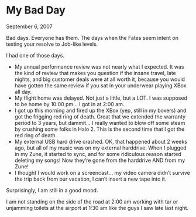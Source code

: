# My Bad Day

September 6, 2007

Bad days.  Everyone has them.  The days when the Fates seem intent on testing your resolve to Job-like levels.

I had one of those days.

- My annual performance review was not nearly what I expected.  It was the kind of review that makes you question if the insane travel, late nights, and big customer deals were at all worth it, because you would have gotten the same review if you sat in your underwear playing XBox all day. 
- My flight home was delayed.  Not just a little, but a LOT.  I was supposed to be home by 10:00 pm… I got in at 2:00 am.
- I got up this morning and fired up the XBox (yep, still in my boxers) and got the frigging red ring of death.  Great that we extended the warranty period to 3 years, but dammit… I really wanted to blow off some steam by crushing some folks in Halo 2.  This is the second time that I got the red ring of death.
- My external USB hard drive crashed.  OK, that happened about 2 weeks ago, but all of my music was on my external harddrive.  When I plugged in my Zune, it started to sync, and for some ridiculous reason started deleting my songs!  Now they’re gone from the harddrive AND from my Zune!
- I thought I would work on a screencast… my video camera didn’t survive the trip back from our vacation, I can’t insert a new tape into it.

Surprisingly, I am still in a good mood. 

I am not standing on the side of the road at 2:00 am working with tar or unjamming toilets at the airport at 1:30 am like the guys I saw late last night.